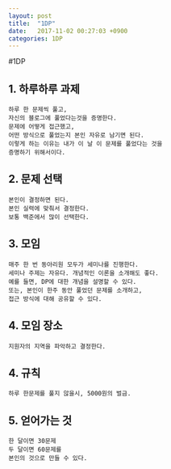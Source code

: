 ```yaml
---
layout: post
title:  "1DP"
date:   2017-11-02 00:27:03 +0900
categories: 1DP
---
```



#1DP

## 1. 하루하루 과제

	하루 한 문제씩 풀고, 
	자신의 블로그에 풀었다는것을 증명한다. 
	문제에 어떻게 접근했고, 
	어떤 방식으로 풀었는지 본인 자유로 남기면 된다. 
	이렇게 하는 이유는 내가 이 날 이 문제를 풀었다는 것을 
	증명하기 위해서이다.



## 2. 문제 선택

	본인이 결정하면 된다. 
	본인 실력에 맞춰서 결정한다.
	보통 백준에서 많이 선택한다.

## 3. 모임

	매주 한 번 동아리원 모두가 세미나를 진행한다. 
	세미나 주제는 자유다. 개념적인 이론을 소개해도 좋다. 
	예를 들면, DP에 대한 개념을 설명할 수 있다. 
	또는, 본인이 한주 동안 풀었던 문제를 소개하고, 
	접근 방식에 대해 공유할 수 있다. 

## 4. 모임 장소 
	
	지원자의 지역을 파악하고 결정한다.
	
## 4. 규칙

	하루 한문제를 풀지 않을시, 5000원의 벌금.	

## 5. 얻어가는 것

	한 달이면 30문제
	두 달이면 60문제를 	
	본인의 것으로 만들 수 있다.